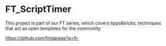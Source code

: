 # FT_ScriptTimer

This project is part of our FT series, which covers tipps&tricks, techniques that act as open templates for the community.

https://github.com/fmgarage?q=ft-


